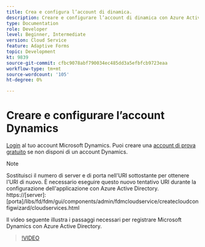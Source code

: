 ```yaml
---
title: Crea e configura l’account di dinamica.
description: Creare e configurare l’account di dinamica con Azure Active Directory
type: Documentation
role: Developer
level: Beginner, Intermediate
version: Cloud Service
feature: Adaptive Forms
topic: Development
kt: 9839
source-git-commit: cfbc9078abf790034ec485dd3a5efbfcb9723eaa
workflow-type: tm+mt
source-wordcount: '105'
ht-degree: 0%

---
```


# Creare e configurare l’account Dynamics

[Login](https://dynamics.microsoft.com/en-us/) al tuo account Microsoft Dynamics. Puoi creare una [account di prova gratuito](https://dynamics.microsoft.com/en-us/dynamics-365-free-trial/) se non disponi di un account Dynamics.

>[!NOTE]
>Sostituisci il numero di server e di porta nell&#39;URI sottostante per ottenere l&#39;URI di nuovo. È necessario eseguire questo nuovo tentativo URI durante la configurazione dell&#39;applicazione con Azure Active Directory.
>https://[server]:[porta]/libs/fd/fdm/gui/components/admin/fdmcloudservice/createcloudconfigwizard/cloudservices.html

Il video seguente illustra i passaggi necessari per registrare Microsoft Dynamics con Azure Active Directory.

>[!VIDEO](https://video.tv.adobe.com/v/340743?quality=12&learn=on)

